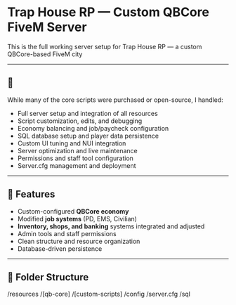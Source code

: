 # Trap House RP — Custom QBCore FiveM Server

This is the full working server setup for Trap House RP — a custom QBCore-based FiveM city

---

## 🔧 

While many of the core scripts were purchased or open-source, I handled:
- Full server setup and integration of all resources
- Script customization, edits, and debugging
- Economy balancing and job/paycheck configuration
- SQL database setup and player data persistence
- Custom UI tuning and NUI integration
- Server optimization and live maintenance
- Permissions and staff tool configuration
- Server.cfg management and deployment

---

## 🧩 Features

- Custom-configured **QBCore economy**
- Modified **job systems** (PD, EMS, Civilian)
- **Inventory, shops, and banking** systems integrated and adjusted
- Admin tools and staff permissions
- Clean structure and resource organization
- Database-driven persistence

---

## 📂 Folder Structure

/resources
/[qb-core]
/[custom-scripts]
/config
/server.cfg
/sql
